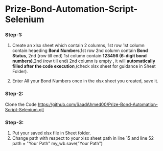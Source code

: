 # Prize-Bond-Automation-Script-Selenium
### Step-1:
1. Create an xlsx sheet which contain 2 columns, 1st row 1st column contain heaeding  **Bond Numbers**,1st row 2nd column contain **Bond Status**,
2nd (row till end) 1st column contain **123456 (6-digit bond numbers)**,2nd (row till end) 2nd column is empty , it will **automatically filled 
after the code execution**,(check xlsx sheet for guidance in Sheet Folder).

2. Enter All your Bond Numbers once in the xlsx sheet you created, save it.

### Step-2:
  Clone the Code https://github.com/SaadAhmed00/Prize-Bond-Automation-Script-Selenium.git

### Step-3:
  1. Put your saved xlsx file in Sheet folder.
  2. Change path with respect to your xlsx sheet path in line 15 and line 52
  path = "Your Path"
  my_wb.save("Your Path")
  
